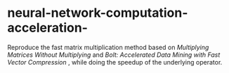 # neural-network-computation-acceleration-
Reproduce the fast matrix multiplication method based on *Multiplying Matrices Without Multiplying* and *Bolt: Accelerated Data Mining with Fast Vector Compression* , while doing the speedup of the underlying operator.
